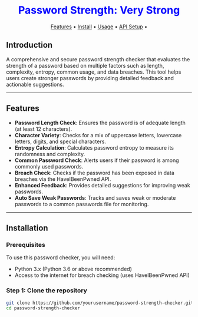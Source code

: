 <div align="center">
    <h1 style="font-weight: bold; color: blue;">Password Strength: Very Strong</h1>
</div>


<p align="center">
  <a href="#features">Features</a> •
  <a href="#installation">Install</a> •
  <a href="#running-subfinder">Usage</a> •
  <a href="#post-installation-instructions">API Setup</a> •
</p>


## Introduction

A comprehensive and secure password strength checker that evaluates the strength of a password based on multiple factors such as length, complexity, entropy, common usage, and data breaches. This tool helps users create stronger passwords by providing detailed feedback and actionable suggestions.

---

## Features

- **Password Length Check**: Ensures the password is of adequate length (at least 12 characters).
- **Character Variety**: Checks for a mix of uppercase letters, lowercase letters, digits, and special characters.
- **Entropy Calculation**: Calculates password entropy to measure its randomness and complexity.
- **Common Password Check**: Alerts users if their password is among commonly used passwords.
- **Breach Check**: Checks if the password has been exposed in data breaches via the HaveIBeenPwned API.
- **Enhanced Feedback**: Provides detailed suggestions for improving weak passwords.
- **Auto Save Weak Passwords**: Tracks and saves weak or moderate passwords to a common passwords file for monitoring.

---

## Installation

### Prerequisites
To use this password checker, you will need:
- Python 3.x (Python 3.6 or above recommended)
- Access to the internet for breach checking (uses HaveIBeenPwned API)

### Step 1: Clone the repository
```bash
git clone https://github.com/yourusername/password-strength-checker.git
cd password-strength-checker
